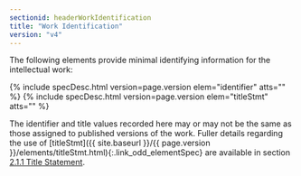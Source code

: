 ```yaml
---
sectionid: headerWorkIdentification
title: "Work Identification"
version: "v4"
---
```




The following elements provide minimal identifying information for the intellectual
work:



{% include specDesc.html version=page.version elem="identifier" atts="" %}
{% include specDesc.html version=page.version elem="titleStmt" atts="" %}



The identifier and title values recorded here may or may not be the same as those
assigned
to published versions of the work. Fuller details regarding the use of [titleStmt]({{ site.baseurl }}/{{ page.version }}/elements/titleStmt.html){:.link_odd_elementSpec} are available in section <a class="link_ptr" title="Title Statement" href="{{ site.baseurl }}/{{ page.version }}/guidelines/header.html#headerTitleStatement">2.1.1 Title Statement</a>.

